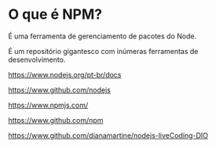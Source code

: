 # O que é NPM?

É uma ferramenta de gerenciamento de pacotes do Node.

É um repositório gigantesco com inúmeras ferramentas de desenvolvimento.

https://www.nodejs.org/pt-br/docs

https://www.github.com/nodejs

https://www.npmjs.com/

https://www.github.com/npm

https://www.github.com/dianamartine/nodejs-liveCoding-DIO